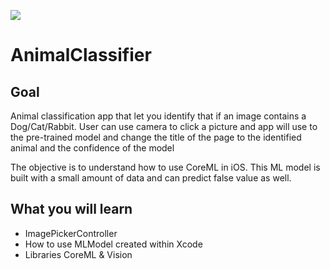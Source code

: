 ![](screenshot/app.gif)  


# AnimalClassifier

## Goal

Animal classification app that let you identify that if an image contains a Dog/Cat/Rabbit. User can use camera to click a picture and app will use to the pre-trained model and change the title of the page to the identified animal and the confidence of the model
 
The objective is to understand how to use CoreML in iOS. This ML model is built with a small amount of data and can predict false value as well.


## What you will learn

* ImagePickerController
* How to use MLModel created within Xcode
* Libraries CoreML & Vision

